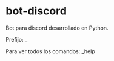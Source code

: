 # bot-discord
Bot para discord desarrollado en Python. 

Prefijo: _

Para ver todos los comandos: _help
